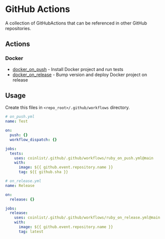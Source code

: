 # GitHub Actions

A collection of GitHubActions that can be referenced in other GitHub repositories.

## Actions

### Docker

- [docker_on_push](./.github/workflows/docker_on_push.yml) - Install Docker project and run tests
- [docker_on_release](./.github/workflows/docker_on_release.yml) - Bump version and deploy Docker project on release

## Usage

Create this files in `<repo_root>/.github/workflows` directory.

```yaml
# on_push.yml
name: Test

on:
  push: {}
  workflow_dispatch: {}

jobs:
  tests:
    uses: coinlist/.github/.github/workflows/ruby_on_push.yml@main
    with:
      image: ${{ github.event.repository.name }}
      tag: ${{ github.sha }}
```

```yaml
# on_release.yml
name: Release

on:
  release: {}

jobs:
  release:
    uses: coinlist/.github/.github/workflows/ruby_on_release.yml@main
    with:
      image: ${{ github.event.repository.name }}
      tag: latest
```